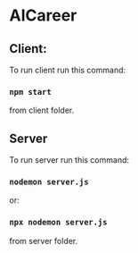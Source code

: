 # AICareer

## Client:

To run client run this command:
### `npm start`
from client folder.

## Server

To run server run this command:
### `nodemon server.js`
or:
### `npx nodemon server.js`
from server folder.
